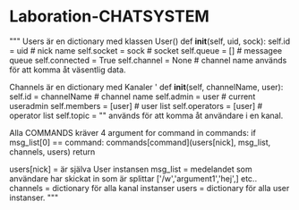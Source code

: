 # Laboration-CHATSYSTEM

"""
Users är en dictionary med klassen User()
    def __init__(self, uid, sock):
        self.id = uid # nick name
        self.socket = sock # socket
        self.queue = [] # messagee queue
        self.connected = True
        self.channel = None # channel name
används för att komma åt väsentlig data.

Channels är en dictionary med Kanaler '
  def __init__(self, channelName, user):
        self.id = channelName # channel name
        self.admin = user # current useradmin
        self.members = [user] # user list
        self.operators = [user] # operator list
        self.topic = ""
  används för att komma åt användare i en kanal.


Alla COMMANDS kräver 4 argument 
    for command in commands:
        if msg_list[0] == command:
            commands[command](users[nick], msg_list, channels, users)
            return

users[nick] = är själva User instansen
msg_list = medelandet som användare har skickat in som är splittar ['/w','argument1','hej',] etc..
channels = dictionary för alla kanal instanser
users = dictionary för alla user instanser.
"""
